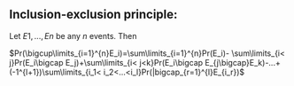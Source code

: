 ## Inclusion-exclusion principle:

Let $E1, . . . , En$ be any $n$ events. Then

$Pr(\bigcup\limits_{i=1}^{n}E_i)=\sum\limits_{i=1}^{n}Pr(E_i)- \sum\limits_{i< j}Pr(E_i\bigcap E_j)+\sum\limits_{i< j<k}Pr(E_i\bigcap E_{j\bigcap}E_k)-...+(-1^{l+1})\sum\limits_{i_1< i_2<...<i_l}Pr(|bigcap_{r=1}^{l}E_{i_r})$ 